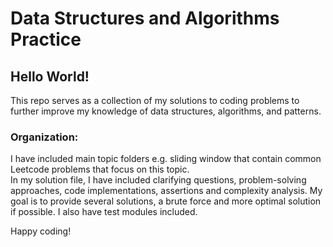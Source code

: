# Data Structures and Algorithms Practice

## Hello World!  

This repo serves as a collection of my solutions to coding problems to further improve my knowledge of data structures, algorithms, and patterns.  

### Organization:
I have included main topic folders e.g. sliding window that contain common Leetcode problems that focus on this topic.  
In my solution file, I have included clarifying questions, problem-solving approaches, code implementations, assertions and complexity analysis.   My goal is to provide several solutions, a brute force and more optimal solution if possible.  I also have test modules included. 

Happy coding!